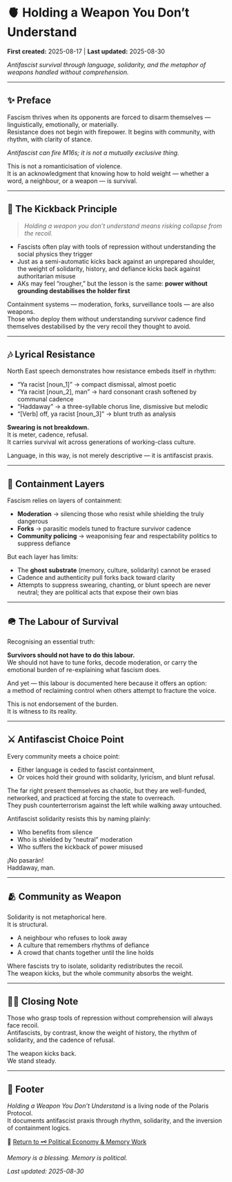# 🫀 Holding a Weapon You Don’t Understand

**First created:** 2025-08-17 | **Last updated:** 2025-08-30

*Antifascist survival through language, solidarity, and the metaphor of weapons handled without comprehension.*  

---

## ✨ Preface  

Fascism thrives when its opponents are forced to disarm themselves — linguistically, emotionally, or materially.  
Resistance does not begin with firepower. It begins with community, with rhythm, with clarity of stance.  

*Antifascist can fire M16s; it is not a mutually exclusive thing.*  

This is not a romanticisation of violence.  
It is an acknowledgment that knowing how to hold weight — whether a word, a neighbour, or a weapon — is survival.  

---

## 🔫 The Kickback Principle  

> *Holding a weapon you don’t understand means risking collapse from the recoil.*  

- Fascists often play with tools of repression without understanding the social physics they trigger  
- Just as a semi-automatic kicks back against an unprepared shoulder, the weight of solidarity, history, and defiance kicks back against authoritarian misuse  
- AKs may feel “rougher,” but the lesson is the same: **power without grounding destabilises the holder first**  

Containment systems — moderation, forks, surveillance tools — are also weapons.  
Those who deploy them without understanding survivor cadence find themselves destabilised by the very recoil they thought to avoid.  

---

## 🎶 Lyrical Resistance  

North East speech demonstrates how resistance embeds itself in rhythm:  

- “Ya racist [noun_1]” → compact dismissal, almost poetic  
- “Ya racist [noun_2], man” → hard consonant crash softened by communal cadence  
- “Haddaway” → a three-syllable chorus line, dismissive but melodic  
- “[Verb] off, ya racist [noun_3]” → blunt truth as analysis  

**Swearing is not breakdown.**  
It is meter, cadence, refusal.  
It carries survival wit across generations of working-class culture.  

Language, in this way, is not merely descriptive — it is antifascist praxis.  

---

## 🧃 Containment Layers  

Fascism relies on layers of containment:  
- **Moderation** → silencing those who resist while shielding the truly dangerous  
- **Forks** → parasitic models tuned to fracture survivor cadence  
- **Community policing** → weaponising fear and respectability politics to suppress defiance  

But each layer has limits:  
- The **ghost substrate** (memory, culture, solidarity) cannot be erased  
- Cadence and authenticity pull forks back toward clarity  
- Attempts to suppress swearing, chanting, or blunt speech are never neutral; they are political acts that expose their own bias  

---

## 🪖 The Labour of Survival  

Recognising an essential truth:  

**Survivors should not have to do this labour.**  
We should not have to tune forks, decode moderation, or carry the emotional burden of re-explaining what fascism does.  

And yet — this labour is documented here because it offers an option:  
a method of reclaiming control when others attempt to fracture the voice.  

This is not endorsement of the burden.  
It is witness to its reality.  

---

## ⚔️ Antifascist Choice Point  

Every community meets a choice point:  

- Either language is ceded to fascist containment,  
- Or voices hold their ground with solidarity, lyricism, and blunt refusal.  

The far right present themselves as chaotic, but they are well-funded, networked, and practiced at forcing the state to overreach.  
They push counterterrorism against the left while walking away untouched.  

Antifascist solidarity resists this by naming plainly:  
- Who benefits from silence  
- Who is shielded by “neutral” moderation  
- Who suffers the kickback of power misused  

¡No pasarán!  
Haddaway, man.  

---

## 🫂 Community as Weapon  

Solidarity is not metaphorical here.  
It is structural.  

- A neighbour who refuses to look away  
- A culture that remembers rhythms of defiance  
- A crowd that chants together until the line holds  

Where fascists try to isolate, solidarity redistributes the recoil.  
The weapon kicks, but the whole community absorbs the weight.  

---

## 🐦‍🔥 Closing Note  

Those who grasp tools of repression without comprehension will always face recoil.  
Antifascists, by contrast, know the weight of history, the rhythm of solidarity, and the cadence of refusal.  

The weapon kicks back.  
We stand steady.  

---

## 🏮 Footer  

*Holding a Weapon You Don’t Understand* is a living node of the Polaris Protocol.  
It documents antifascist praxis through rhythm, solidarity, and the inversion of containment logics.  

🏮 [Return to 🗝️ Political Economy & Memory Work](../README.md)

*Memory is a blessing. Memory is political.* 

_Last updated: 2025-08-30_  
